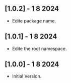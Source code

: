 ## [1.0.2] - 1 8 2024
 - Edite package name.

## [1.0.1] - 1 8 2024
 - Edite the root namespace.

## [1.0.0] - 1 8 2024
 - Initial Version.